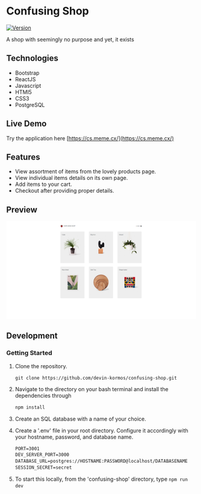 # Confusing Shop

[![Version](https://img.shields.io/badge/Version-v1.4.3-blue)]()

A shop with seemingly no purpose and yet, it exists

## Technologies

- Bootstrap
- ReactJS
- Javascript
- HTMl5
- CSS3
- PostgreSQL

## Live Demo

Try the application here [https://cs.meme.cx/](https://cs.meme.cx/)

## Features

- View assortment of items from the lovely products page.
- View individual items details on its own page.
- Add items to your cart.
- Checkout after providing proper details.

## Preview

[![ImageOfThing](/server/public/images/demo.png)]()

## Development

### Getting Started

1. Clone the repository.

    ```shell
    git clone https://github.com/devin-kormos/confusing-shop.git
    ```

1. Navigate to the directory on your bash terminal and install the dependencies through
    ```js
    npm install
    ```

1. Create an SQL database with a name of your choice.

1. Create a '.env' file in your root directory. Configure it accordingly with your hostname, password, and database name.
    ```txt
    PORT=3001
    DEV_SERVER_PORT=3000
    DATABASE_URL=postgres://HOSTNAME:PASSWORD@localhost/DATABASENAME
    SESSION_SECRET=secret
    ```

1. To start this locally, from the 'confusing-shop' directory, type <code>npm run dev</code>
